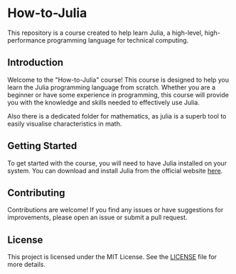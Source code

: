 # How-to-Julia

This repository is a course created to help learn Julia, a high-level, high-performance programming language for technical computing.

## Introduction

Welcome to the "How-to-Julia" course! This course is designed to help you learn the Julia programming language from scratch. Whether you are a beginner or have some experience in programming, this course will provide you with the knowledge and skills needed to effectively use Julia.

Also there is a dedicated folder for mathematics, as julia is a superb tool to easily visualise characteristics in math. 

## Getting Started

To get started with the course, you will need to have Julia installed on your system. You can download and install Julia from the official website [here](https://julialang.org/downloads/).

## Contributing

Contributions are welcome! If you find any issues or have suggestions for improvements, please open an issue or submit a pull request.

## License

This project is licensed under the MIT License. See the [LICENSE](LICENSE) file for more details.

